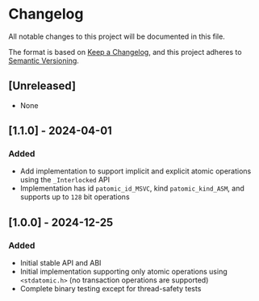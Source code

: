 # Changelog
All notable changes to this project will be documented in this file.

The format is based on [Keep a Changelog](https://keepachangelog.com/en/1.1.0/),
and this project adheres to [Semantic Versioning](https://semver.org/spec/v2.0.0.html).

## [Unreleased]

- None

## [1.1.0] - 2024-04-01

### Added

- Add implementation to support implicit and explicit atomic operations using
  the `_Interlocked` API
- Implementation has id `patomic_id_MSVC`, kind `patomic_kind_ASM`, and
  supports up to `128` bit operations

## [1.0.0] - 2024-12-25

### Added

- Initial stable API and ABI
- Initial implementation supporting only atomic operations using `<stdatomic.h>` 
(no transaction operations are supported)
- Complete binary testing except for thread-safety tests
